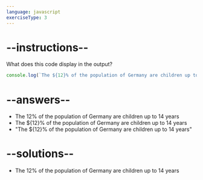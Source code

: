 ```yaml
---
language: javascript
exerciseType: 3
---
```


# --instructions--

What does this code display in the output?
```javascript
console.log(`The ${12}% of the population of Germany are children up to 14 years`);
```

# --answers--

- The 12% of the population of Germany are children up to 14 years
- The ${12}% of the population of Germany are children up to 14 years
- "The ${12}% of the population of Germany are children up to 14 years"

# --solutions--

- The 12% of the population of Germany are children up to 14 years
